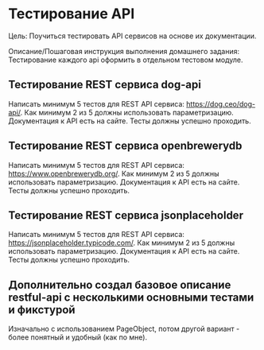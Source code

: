 # Тестирование API

Цель: Поучиться тестировать API сервисов на основе их документации.

Описание/Пошаговая инструкция выполнения домашнего задания: Тестирование каждого api оформить в отдельном тестовом модуле.

## Тестирование REST сервиса dog-api
Написать минимум 5 тестов для REST API сервиса: https://dog.ceo/dog-api/. Как минимум 2 из 5 должны использовать параметризацию. Документация к API есть на сайте. Тесты должны успешно проходить. 

## Тестирование REST сервиса openbrewerydb
Написать минимум 5 тестов для REST API сервиса: https://www.openbrewerydb.org/. Как минимум 2 из 5 должны использовать параметризацию. Документация к API есть на сайте. Тесты должны успешно проходить. 

## Тестирование REST сервиса jsonplaceholder
Написать минимум 5 тестов для REST API сервиса: https://jsonplaceholder.typicode.com/. Как минимум 2 из 5 должны использовать параметризацию. Документация к API есть на сайте. Тесты должны успешно проходить.

## Дополнительно создал базовое описание restful-api с несколькими основными тестами и фикстурой

Изначально с использованием PageObject, потом другой вариант - более понятный и удобный (как по мне).
